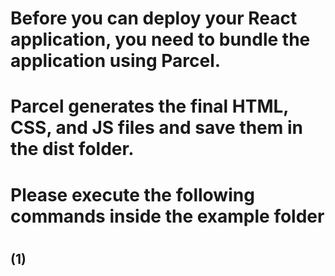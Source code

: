 # Before you can deploy your React application, you need to bundle the application using Parcel. 
# Parcel generates the final HTML, CSS, and JS files and save them in the dist folder.
#
# Please execute the following commands inside the example folder
# 
## (1) 